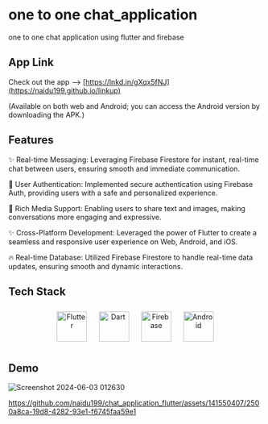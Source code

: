 # one to one chat_application
  one to one chat application using flutter and firebase

## App Link
Check out the app --> [https://lnkd.in/gXqx5fNJ](https://naidu199.github.io/linkup)
 
(Available on both web and Android; you can access the Android version by downloading the APK.)


## Features

✨ Real-time Messaging: Leveraging Firebase Firestore for instant, real-time chat between users, ensuring smooth and immediate communication.

🔐 User Authentication: Implemented secure authentication using Firebase Auth, providing users with a safe and personalized experience.

📝 Rich Media Support: Enabling users to share text and images, making conversations more engaging and expressive.

✨ Cross-Platform Development: Leveraged the power of Flutter to create a seamless and responsive user experience on Web, Android, and iOS.

🔥 Real-time Database: Utilized Firebase Firestore to handle real-time data updates, ensuring smooth and dynamic interactions.

## Tech Stack
<div align="center"> 
<a href="https://flutter.dev/" target="_blank"><img style="margin: 10px" src="https://profilinator.rishav.dev/skills-assets/flutterio-icon.svg" alt="Flutter" height="60" /></a> 
<a href="https://dart.dev/" target="_blank"><img style="margin: 10px" src="https://profilinator.rishav.dev/skills-assets/dartlang-icon.svg" alt="Dart" height="60" /></a>  
<a href="https://firebase.google.com/" target="_blank"><img style="margin: 10px" src="https://profilinator.rishav.dev/skills-assets/firebase.png" alt="Firebase" height="60" /></a>
<a href="https://www.android.com/intl/en_in/" target="_blank"><img style="margin: 10px" src="https://profilinator.rishav.dev/skills-assets/android-original-wordmark.svg" alt="Android" height="60" /></a> 


</div>

## Demo


![Screenshot 2024-06-03 012630](https://github.com/naidu199/chat_application_flutter/assets/141550407/174cb320-26af-4343-a1b1-470713f401fd)



https://github.com/naidu199/chat_application_flutter/assets/141550407/2500a8ca-19d8-4282-93e1-f6745faa59e1
